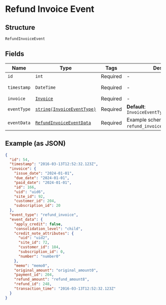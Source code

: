 
# Refund Invoice Event

## Structure

`RefundInvoiceEvent`

## Fields

| Name | Type | Tags | Description | Getter | Setter |
|  --- | --- | --- | --- | --- | --- |
| `id` | `int` | Required | - | getId(): int | setId(int id): void |
| `timestamp` | `DateTime` | Required | - | getTimestamp(): \DateTime | setTimestamp(\DateTime timestamp): void |
| `invoice` | [`Invoice`](../../doc/models/invoice.md) | Required | - | getInvoice(): Invoice | setInvoice(Invoice invoice): void |
| `eventType` | [`string(InvoiceEventType)`](../../doc/models/invoice-event-type.md) | Required | **Default**: `InvoiceEventType::REFUND_INVOICE` | getEventType(): string | setEventType(string eventType): void |
| `eventData` | [`RefundInvoiceEventData`](../../doc/models/refund-invoice-event-data.md) | Required | Example schema for an `refund_invoice` event | getEventData(): RefundInvoiceEventData | setEventData(RefundInvoiceEventData eventData): void |

## Example (as JSON)

```json
{
  "id": 54,
  "timestamp": "2016-03-13T12:52:32.123Z",
  "invoice": {
    "issue_date": "2024-01-01",
    "due_date": "2024-01-01",
    "paid_date": "2024-01-01",
    "id": 166,
    "uid": "uid6",
    "site_id": 92,
    "customer_id": 204,
    "subscription_id": 20
  },
  "event_type": "refund_invoice",
  "event_data": {
    "apply_credit": false,
    "consolidation_level": "child",
    "credit_note_attributes": {
      "uid": "uid2",
      "site_id": 72,
      "customer_id": 184,
      "subscription_id": 0,
      "number": "number0"
    },
    "memo": "memo0",
    "original_amount": "original_amount0",
    "payment_id": 204,
    "refund_amount": "refund_amount8",
    "refund_id": 248,
    "transaction_time": "2016-03-13T12:52:32.123Z"
  }
}
```

